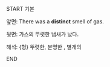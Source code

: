 START
기본

앞면:
There was a **distinct** smell of gas.


뒷면:
가스의 뚜렷한 냄새가 났다.


해석:
{형} 뚜렷한, 분명한 , 별개의
<!--ID: 1741683698164-->
END